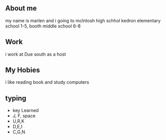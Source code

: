 ## About me
my name is marlen and i going to mclntosh high schhol 
kedron elementary school 1-5, booth middle school 6-8
## Work
i work at Due south as a host 
## My Hobies 
i like reading book and study computers 


## typing
- key Learned 
- J, F, space 
- U,R,K  
- D,E,I 
- C,G,N

